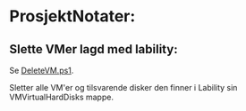 # ProsjektNotater:

## Slette VMer lagd med lability:
 Se [DeleteVM.ps1](Lability.Simple/DeleteVM.ps1).  

Sletter alle VM'er og tilsvarende disker den finner i Lability sin VMVirtualHardDisks mappe.

